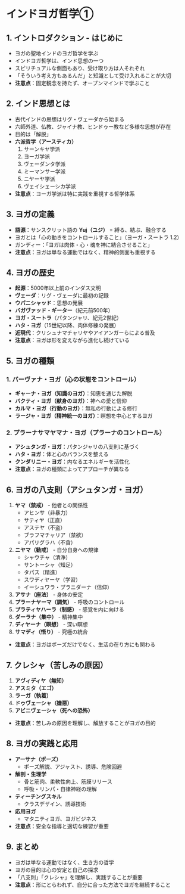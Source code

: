 # インドヨガ哲学①

## 1. イントロダクション - はじめに
- ヨガの聖地インドのヨガ哲学を学ぶ
- インドヨガ哲学は、インド思想の一つ
- スピリチュアルな側面もあり、受け取り方は人それぞれ
- 「そういう考え方もあるんだ」と知識として受け入れることが大切
- **注意点**：固定観念を持たず、オープンマインドで学ぶこと

## 2. インド思想とは
- 古代インドの思想はリグ・ヴェーダから始まる
- 六師外道、仏教、ジャイナ教、ヒンドゥー教など多様な思想が存在
- 目的は「解脱」
- **六派哲学（アースティカ）**
    1. サーンキヤ学派
    2. ヨーガ学派
    3. ヴェーダンタ学派
    4. ミーマンサー学派
    5. ニヤーヤ学派
    6. ヴェイシェーシカ学派
- **注意点**：ヨーガ学派は特に実践を重視する哲学体系

## 3. ヨガの定義
- **語源**：サンスクリット語の **Yuj（ユジ）** = 縛る、結ぶ、融合する
- ヨガとは「心の動きをコントロールすること」（ヨーガ・スートラ 1.2）
- ガンディー：「ヨガは肉体・心・魂を神に結合させること」
- **注意点**：ヨガは単なる運動ではなく、精神的側面も重視する

## 4. ヨガの歴史
- **起源**：5000年以上前のインダス文明
- **ヴェーダ**：リグ・ヴェーダに最初の記録
- **ウパニシャッド**：思想の発展
- **バガヴァッド・ギーター**（紀元前500年）
- **ヨガ・スートラ**（パタンジャリ、紀元2世紀）
- **ハタ・ヨガ**（15世紀以降、肉体修練の発展）
- **近現代**：クリシュナマチャリヤやアイアンガーらによる普及
- **注意点**：ヨガは形を変えながら進化し続けている

## 5. ヨガの種類
### 1. バーヴァナ・ヨガ（心の状態をコントロール）
- **ギャーナ・ヨガ（知識のヨガ）**：知恵を通じた解脱
- **バクティ・ヨガ（献身のヨガ）**：神への愛と信仰
- **カルマ・ヨガ（行動のヨガ）**：無私の行動による修行
- **ラージャ・ヨガ（精神統一のヨガ）**：瞑想を中心とするヨガ

### 2. プラーナサマヤマナ・ヨガ（プラーナのコントロール）
- **アシュタンガ・ヨガ**：パタンジャリの八支則に基づく
- **ハタ・ヨガ**：体と心のバランスを整える
- **クンダリニー・ヨガ**：内なるエネルギーを活性化
- **注意点**：ヨガの種類によってアプローチが異なる

## 6. ヨガの八支則（アシュタンガ・ヨガ）
1. **ヤマ（禁戒）** - 他者との関係性
    - アヒンサ（非暴力）
    - サティヤ（正直）
    - アステヤ（不盗）
    - ブラフマチャリア（禁欲）
    - アパリグラハ（不貪）
2. **ニヤマ（勧戒）** - 自分自身への規律
    - シャウチャ（清浄）
    - サントーシャ（知足）
    - タパス（精進）
    - スワディヤーヤ（学習）
    - イーシュワラ・プラニダーナ（信仰）
3. **アサナ（座法）** - 身体の安定
4. **プラーナヤーマ（調気）** - 呼吸のコントロール
5. **プラティヤハーラ（制感）** - 感覚を内に向ける
6. **ダーラナ（集中）** - 精神集中
7. **ディヤーナ（瞑想）** - 深い瞑想
8. **サマディ（悟り）** - 究極の統合
- **注意点**：ヨガはポーズだけでなく、生活の在り方にも関わる

## 7. クレシャ（苦しみの原因）
1. **アヴィディヤ（無知）**
2. **アスミタ（エゴ）**
3. **ラーガ（執着）**
4. **ドゥヴェーシャ（嫌悪）**
5. **アビニヴェーシャ（死への恐怖）**
- **注意点**：苦しみの原因を理解し、解放することがヨガの目的

## 8. ヨガの実践と応用
- **アーサナ（ポーズ）**
    - ポーズ解説、アジャスト、誘導、危険回避
- **解剖・生理学**
    - 骨と筋肉、柔軟性向上、筋膜リリース
    - 呼吸・リンパ・自律神経の理解
- **ティーチングスキル**
    - クラスデザイン、誘導技術
- **応用ヨガ**
    - マタニティヨガ、ヨガビジネス
- **注意点**：安全な指導と適切な練習が重要

## 9. まとめ
- ヨガは単なる運動ではなく、生き方の哲学
- ヨガの目的は心の安定と自己の探求
- 「八支則」「クレシャ」を理解し、実践することが重要
- **注意点**：形にとらわれず、自分に合った方法でヨガを継続すること
